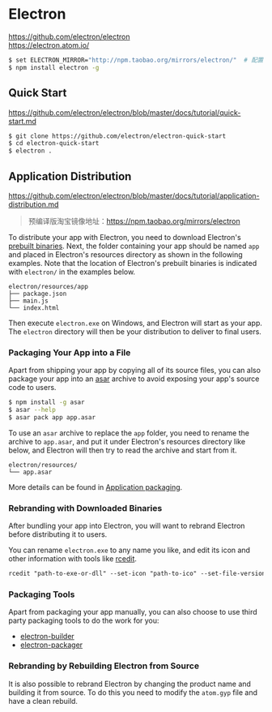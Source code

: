 # Electron

https://github.com/electron/electron   
https://electron.atom.io/   

```bash
$ set ELECTRON_MIRROR="http://npm.taobao.org/mirrors/electron/"  # 配置使用淘宝镜像，linux 下用 export 命令
$ npm install electron -g
```

## Quick Start

https://github.com/electron/electron/blob/master/docs/tutorial/quick-start.md

```bash
$ git clone https://github.com/electron/electron-quick-start
$ cd electron-quick-start
$ electron .
```

## Application Distribution

https://github.com/electron/electron/blob/master/docs/tutorial/application-distribution.md

> 预编译版淘宝镜像地址：https://npm.taobao.org/mirrors/electron

To distribute your app with Electron, you need to download Electron's [prebuilt binaries](https://github.com/electron/electron/releases). Next, the folder containing your app should be named `app` and placed in Electron's resources directory as shown in the following examples. Note that the location of Electron's prebuilt binaries is indicated with `electron/` in the examples below.

```text
electron/resources/app
├── package.json
├── main.js
└── index.html
```

Then execute `electron.exe` on Windows, and Electron will start as your app. The `electron` directory will then be your distribution to deliver to final users.

### Packaging Your App into a File

Apart from shipping your app by copying all of its source files, you can also package your app into an [asar](https://github.com/electron/asar) archive to avoid exposing your app's source code to users.

```bash
$ npm install -g asar
$ asar --help
$ asar pack app app.asar
```

To use an `asar` archive to replace the `app` folder, you need to rename the archive to `app.asar`, and put it under Electron's resources directory like below, and Electron will then try to read the archive and start from it.

```text
electron/resources/
└── app.asar
```

More details can be found in [Application packaging](https://electron.atom.io/docs/tutorial/application-packaging).

### Rebranding with Downloaded Binaries

After bundling your app into Electron, you will want to rebrand Electron before distributing it to users.

You can rename `electron.exe` to any name you like, and edit its icon and other information with tools like [rcedit](https://github.com/electron/rcedit/releases).

```txt
rcedit "path-to-exe-or-dll" --set-icon "path-to-ico" --set-file-version "10.7"    # windows
```

### Packaging Tools

Apart from packaging your app manually, you can also choose to use third party packaging tools to do the work for you:

* [electron-builder](https://github.com/electron-userland/electron-builder)
* [electron-packager](https://github.com/electron-userland/electron-packager)

### Rebranding by Rebuilding Electron from Source

It is also possible to rebrand Electron by changing the product name and building it from source. To do this you need to modify the `atom.gyp` file and have a clean rebuild.
